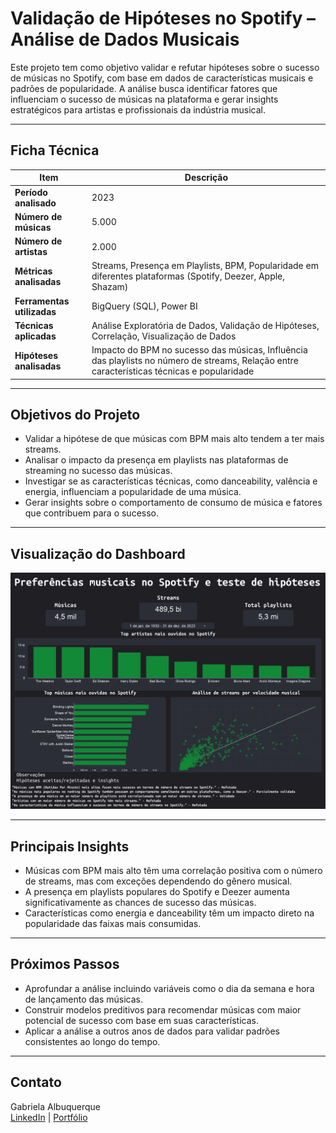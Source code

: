 # Validação de Hipóteses no Spotify – Análise de Dados Musicais

Este projeto tem como objetivo validar e refutar hipóteses sobre o sucesso de músicas no Spotify, com base em dados de características musicais e padrões de popularidade. A análise busca identificar fatores que influenciam o sucesso de músicas na plataforma e gerar insights estratégicos para artistas e profissionais da indústria musical.

---

## Ficha Técnica

| Item                    | Descrição |
|-------------------------|-----------|
| **Período analisado**    | 2023      |
| **Número de músicas**    | 5.000     |
| **Número de artistas**   | 2.000     |
| **Métricas analisadas**  | Streams, Presença em Playlists, BPM, Popularidade em diferentes plataformas (Spotify, Deezer, Apple, Shazam) |
| **Ferramentas utilizadas**| BigQuery (SQL), Power BI |
| **Técnicas aplicadas**   | Análise Exploratória de Dados, Validação de Hipóteses, Correlação, Visualização de Dados |
| **Hipóteses analisadas** | Impacto do BPM no sucesso das músicas, Influência das playlists no número de streams, Relação entre características técnicas e popularidade |

---

## Objetivos do Projeto

- Validar a hipótese de que músicas com BPM mais alto tendem a ter mais streams.
- Analisar o impacto da presença em playlists nas plataformas de streaming no sucesso das músicas.
- Investigar se as características técnicas, como danceability, valência e energia, influenciam a popularidade de uma música.
- Gerar insights sobre o comportamento de consumo de música e fatores que contribuem para o sucesso.

---

## Visualização do Dashboard

![Dashboard Spotify](Dashboard-Spotify.jpg)

---

## Principais Insights

- Músicas com BPM mais alto têm uma correlação positiva com o número de streams, mas com exceções dependendo do gênero musical.
- A presença em playlists populares do Spotify e Deezer aumenta significativamente as chances de sucesso das músicas.
- Características como energia e danceability têm um impacto direto na popularidade das faixas mais consumidas.

---

## Próximos Passos

- Aprofundar a análise incluindo variáveis como o dia da semana e hora de lançamento das músicas.
- Construir modelos preditivos para recomendar músicas com maior potencial de sucesso com base em suas características.
- Aplicar a análise a outros anos de dados para validar padrões consistentes ao longo do tempo.

---

## Contato

Gabriela Albuquerque  
[LinkedIn](https://www.linkedin.com/in/gabrielacalbuquerque/) | [Portfólio](https://github.com/gabrielacalbuquerque)

